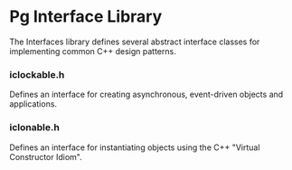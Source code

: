 # Pg Interface Library

The Interfaces library defines several abstract interface classes for implementing common C++ design patterns.

### iclockable.h 
Defines an interface for creating asynchronous, event-driven objects and applications.

### iclonable.h 
Defines an interface for instantiating objects using the C++ "Virtual Constructor Idiom".




